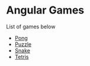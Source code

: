 # Angular Games

List of games below

- [Pong](https://github.com/satheshsat/games/tree/master/projects/pong#readme)
- [Puzzle](https://github.com/satheshsat/games/tree/master/projects/puzzle#readme)
- [Snake](https://github.com/satheshsat/games/tree/master/projects/snake#readme)
- [Tetris](https://github.com/satheshsat/games/tree/master/projects/tetris#readme)
